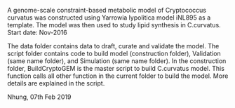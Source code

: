 A genome-scale constraint-based metabolic model of Cryptococcus curvatus was constructed using Yarrowia lypolitica model iNL895 as a template. The model was then used to study lipid synthesis in C.curvatus.
Start date: Nov-2016

The data folder contains data to draft, curate and validate the model. 
The script folder contains code to build model (construction folder), Validation (same name folder), and Simulation (same name folder). 
    In the construction folder, BuildCryptoGEM is the master script to build C.curvatus model. This function calls all other function in the current folder to build the model.
    More details are explained in the script. 


Nhung, 07th Feb 2019